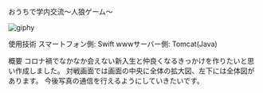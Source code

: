 おうちで学内交流〜人狼ゲーム〜

![giphy](https://user-images.githubusercontent.com/75403424/144698706-69af9517-383b-49f9-bd0f-8de241e03225.gif)

使用技術<ln>
スマートフォン側: Swift<ln>
wwwサーバー側: Tomcat(Java)<ln>

概要<ln>
コロナ禍でなかなか会えない新入生と仲良くなるきっかけを作りたいと思い作成しました。<ln>
対戦画面では画面の中央に全体の拡大図、左下には全体図があります。<ln>
今後写真の通信を行えるようにしていきたいです。
